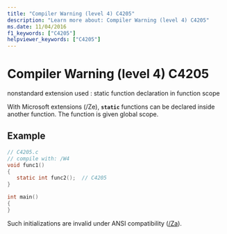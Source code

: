 ```yaml
---
title: "Compiler Warning (level 4) C4205"
description: "Learn more about: Compiler Warning (level 4) C4205"
ms.date: 11/04/2016
f1_keywords: ["C4205"]
helpviewer_keywords: ["C4205"]
---
```

# Compiler Warning (level 4) C4205

nonstandard extension used : static function declaration in function scope

With Microsoft extensions (/Ze), **`static`** functions can be declared inside another function. The function is given global scope.

## Example

```c
// C4205.c
// compile with: /W4
void func1()
{
   static int func2();  // C4205
}

int main()
{
}
```

Such initializations are invalid under ANSI compatibility ([/Za](../../build/reference/za-ze-disable-language-extensions.md)).
